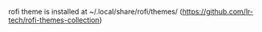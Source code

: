 rofi theme is installed at ~/.local/share/rofi/themes/ (https://github.com/lr-tech/rofi-themes-collection)
